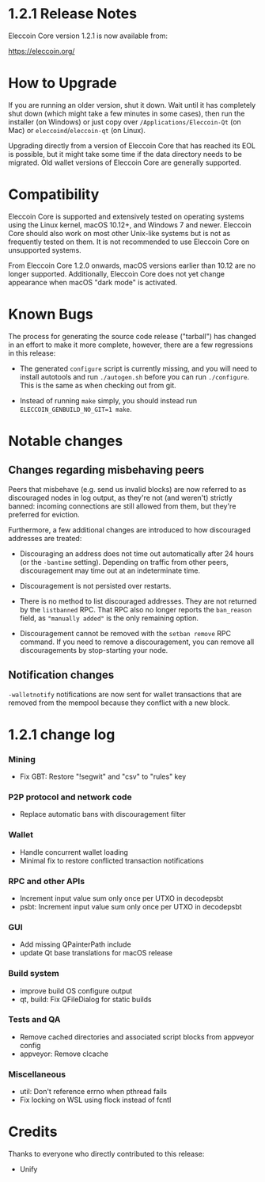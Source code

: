 1.2.1 Release Notes
====================

Eleccoin Core version 1.2.1 is now available from:

  <https://eleccoin.org/>

How to Upgrade
==============

If you are running an older version, shut it down. Wait until it has completely
shut down (which might take a few minutes in some cases), then run the
installer (on Windows) or just copy over `/Applications/Eleccoin-Qt` (on Mac)
or `eleccoind`/`eleccoin-qt` (on Linux).

Upgrading directly from a version of Eleccoin Core that has reached its EOL is
possible, but it might take some time if the data directory needs to be migrated. Old
wallet versions of Eleccoin Core are generally supported.

Compatibility
==============

Eleccoin Core is supported and extensively tested on operating systems
using the Linux kernel, macOS 10.12+, and Windows 7 and newer.  Eleccoin
Core should also work on most other Unix-like systems but is not as
frequently tested on them.  It is not recommended to use Eleccoin Core on
unsupported systems.

From Eleccoin Core 1.2.0 onwards, macOS versions earlier than 10.12 are no
longer supported. Additionally, Eleccoin Core does not yet change appearance
when macOS "dark mode" is activated.

Known Bugs
==========

The process for generating the source code release ("tarball") has changed in an
effort to make it more complete, however, there are a few regressions in
this release:

- The generated `configure` script is currently missing, and you will need to
  install autotools and run `./autogen.sh` before you can run
  `./configure`. This is the same as when checking out from git.

- Instead of running `make` simply, you should instead run
  `ELECCOIN_GENBUILD_NO_GIT=1 make`.

Notable changes
===============

Changes regarding misbehaving peers
-----------------------------------

Peers that misbehave (e.g. send us invalid blocks) are now referred to as
discouraged nodes in log output, as they're not (and weren't) strictly banned:
incoming connections are still allowed from them, but they're preferred for
eviction.

Furthermore, a few additional changes are introduced to how discouraged
addresses are treated:

- Discouraging an address does not time out automatically after 24 hours
  (or the `-bantime` setting). Depending on traffic from other peers,
  discouragement may time out at an indeterminate time.

- Discouragement is not persisted over restarts.

- There is no method to list discouraged addresses. They are not returned by
  the `listbanned` RPC. That RPC also no longer reports the `ban_reason`
  field, as `"manually added"` is the only remaining option.

- Discouragement cannot be removed with the `setban remove` RPC command.
  If you need to remove a discouragement, you can remove all discouragements by
  stop-starting your node.

Notification changes
--------------------

`-walletnotify` notifications are now sent for wallet transactions that are
removed from the mempool because they conflict with a new block.

1.2.1 change log
=================

### Mining
- Fix GBT: Restore "!segwit" and "csv" to "rules" key

### P2P protocol and network code
- Replace automatic bans with discouragement filter

### Wallet
- Handle concurrent wallet loading 
- Minimal fix to restore conflicted transaction notifications

### RPC and other APIs
- Increment input value sum only once per UTXO in decodepsbt
- psbt: Increment input value sum only once per UTXO in decodepsbt

### GUI
- Add missing QPainterPath include
- update Qt base translations for macOS release

### Build system
- improve build OS configure output
- qt, build: Fix QFileDialog for static builds

### Tests and QA
- Remove cached directories and associated script blocks from appveyor config
- appveyor: Remove clcache

### Miscellaneous
- util: Don't reference errno when pthread fails
- Fix locking on WSL using flock instead of fcntl

Credits
=======

Thanks to everyone who directly contributed to this release:

- Unify


